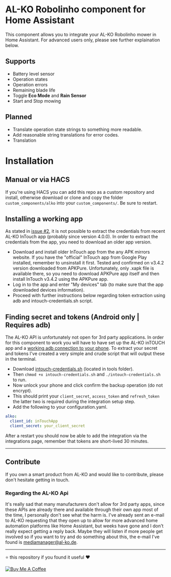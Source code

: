 # AL-KO Robolinho component for Home Assistant
This component allows you to integrate your AL-KO Robolinho mower in Home Assistant.
For advanced users only, please see further explaination below.

## Supports
- Battery level sensor
- Operation states
- Operation errors
- Remaining blade life
- Toggle **Eco Mode** and **Rain Sensor**
- Start and Stop mowing

## Planned
- Translate operation state strings to something more readable.
- Add reasonable string translations for error codes.
- Translation

# Installation

## Manual or via HACS
If you're using HACS you can add this repo as a custom repository and install, otherwise download or clone and copy the folder `custom_components/alko` into your `custom_components/`. Be sure to restart.

## Installing a working app
As stated in [issue #2](https://github.com/jonkristian/alko/issues/2), it is not possible to extract the credentials from recent AL-KO InTouch app (probably since version 4.0.0). In order to extract the credentials from the app, you need to download an older app version.

- Download and install older InTouch app from the any APK mirrors website. If you have the "official" InTouch app from Google Play installed, remember to unsinstall it first. Tested and confirmed on v3.4.2 version downloaded from APKPure. Unfortunately, only .xapk file is available there, so you need to download APKPure app itself and then install InTouch v3.4.2 using the APKPure app.
- Log in to the app and enter "My devices" tab (to make sure that the app downloaded devices information).
- Proceed with further instructions below regarding token extraction using adb and intouch-credentials.sh script.

## Finding secret and tokens (Android only | Requires adb)
The AL-KO API is unfortunately not open for 3rd party applications. In order for this component to work you will have to have set up the AL-KO inTOUCH app and a [working adb connection to your phone](https://developer.android.com/studio/command-line/adb). To extract your secret and tokens I've created a very simple and crude script that will output these in the terminal.
- Download [intouch-credentials.sh](https://raw.githubusercontent.com/jonkristian/alko/master/tools/intouch-credentials.sh) (located in tools folder).
- Then `chmod +x intouch-credentials.sh` and `./intouch-credentials.sh` to run.
- Now unlock your phone and click confirm the backup operation (do not encrypt).
- This should print your `client_secret`, `access_token` and `refresh_token` the latter two is required during the integration setup step.
- Add the following to your configuration.yaml.

```yaml
alko:
  client_id: inTouchApp
  client_secret: your_client_secret
```
After a restart you should now be able to add the integration via the integrations page, remember that tokens are short-lived 30 minutes.
***
## Contribute
If you own a smart product from AL-KO and would like to contribute, please don't hesitate getting in touch.

### Regarding the AL-KO Api
It's really sad that many manufacturers don't allow for 3rd party apps, since these APIs are already there and available through their own app most of the time, I personally don't see what the harm is. I've already sent an e-mail to AL-KO requesting that they open up to allow for more advanced home automation platforms like Home Assistant, but weeks have gone and I don't really expect getting a reply back. Maybe they will listen if more people get involved so if you want to try and do something about this, the e-mail I've found is mediamanager@al-ko.de.
***
⭐️ this repository if you found it useful ❤️

<a href="https://www.buymeacoffee.com/jonkristian" target="_blank"><img src="https://bmc-cdn.nyc3.digitaloceanspaces.com/BMC-button-images/custom_images/white_img.png" alt="Buy Me A Coffee" style="height: auto !important;width: auto !important;" ></a>
